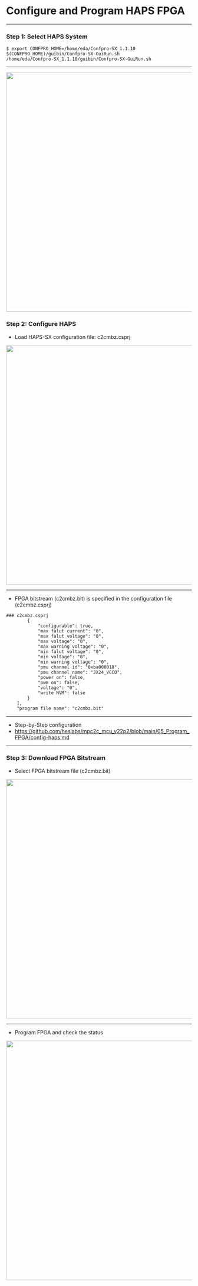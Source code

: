 # Configure and Program HAPS FPGA
 

---
### Step 1: Select HAPS System

```
$ export CONFPRO_HOME=/home/eda/Confpro-SX_1.1.10
$(CONFPRO_HOME)/guibin/Confpro-SX-GuiRun.sh
/home/eda/Confpro-SX_1.1.10/guibin/Confpro-SX-GuiRun.sh
```

---

<img src="https://github.com/user-attachments/assets/a32cca22-9007-4ce4-8f42-c9275288065f" width=650>
 
### Step 2: Configure HAPS

* Load HAPS-SX configuration file: c2cmbz.csprj

<img src="https://github.com/user-attachments/assets/7b156d7e-5f71-4cd4-b54f-ed7e119f25dc" width=650>

---
* FPGA bitstream (c2cmbz.bit) is specified in the configuration file (c2cmbz.csprj)

```
### c2cmbz.csprj
        {
            "configurable": true,
            "max falut current": "0",
            "max falut voltage": "0",
            "max voltage": "0",
            "max warning voltage": "0",
            "min falut voltage": "0",
            "min voltage": "0",
            "min warning voltage": "0",
            "pmu channel id": "0xba000018",
            "pmu channel name": "JX24_VCCO",
            "power on": false,
            "pwm on": false,
            "voltage": "0",
            "write NVM": false
        }
    ],
    "program file name": "c2cmbz.bit"
```

---
* Step-by-Step configuration
 * https://github.com/heslabs/mpc2c_mcu_v22p2/blob/main/05_Program_FPGA/config-haps.md


---
### Step 3: Download FPGA Bitstream 

* Select FPGA bitstream file (c2cmbz.bit) 

<img src="https://github.com/user-attachments/assets/f06e5de9-b67e-4b43-bdb0-e6c7c93b174b" width=650>
 
---
* Program FPGA and check the status
  
<img src="https://github.com/user-attachments/assets/c8b31b92-f980-4934-b880-daffa5cf670a" width=650>


